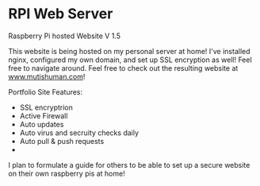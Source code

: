 # RPI Web Server
Raspberry Pi hosted Website V 1.5

This website is being hosted on my personal server at home! 
I've installed nginx, configured my own domain, and set up SSL encryption as well! Feel free to navigate around.
Feel free to check out the resulting website at www.mutishuman.com!

Portfolio Site Features:
 - SSL encryptrion
 - Active Firewall
 - Auto updates
 - Auto virus and secruity checks daily
 - Auto pull & push requests
 - 
I plan to formulate a guide for others to be able to set up a secure website on their own raspberry pis at home!

